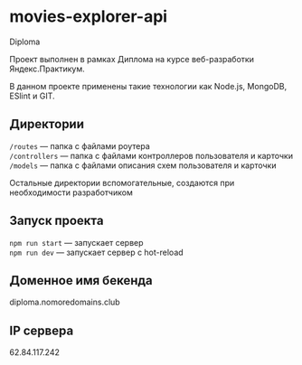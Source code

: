 # movies-explorer-api
Diploma

Проект выполнен в рамках Диплома на курсе веб-разработки Яндекс.Практикум.

В данном проекте применены такие технологии как Node.js, MongoDB, ESlint и GIT.


## Директории

`/routes` — папка с файлами роутера  
`/controllers` — папка с файлами контроллеров пользователя и карточки   
`/models` — папка с файлами описания схем пользователя и карточки  
  
Остальные директории вспомогательные, создаются при необходимости разработчиком

## Запуск проекта

`npm run start` — запускает сервер   
`npm run dev` — запускает сервер с hot-reload

## Доменное имя бекенда

diploma.nomoredomains.club

## IP сервера

62.84.117.242
